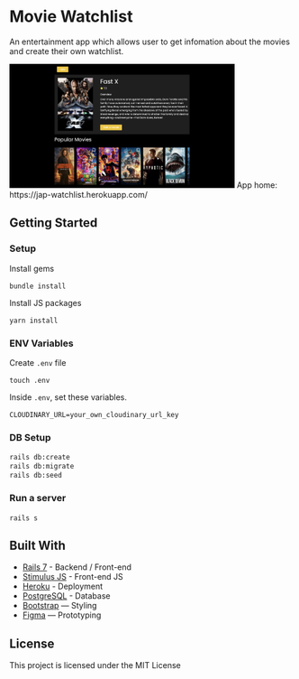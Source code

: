 # Movie Watchlist

An entertainment app which allows user to get infomation about the movies and create their own watchlist.


<img width="400" alt="Screen Shot 2021-06-18 at 14 19 13" src="app/assets/images/Screenshot 2023-06-12 at 19.10.32.png">
App home: https://jap-watchlist.herokuapp.com/


## Getting Started
### Setup

Install gems
```
bundle install
```
Install JS packages
```
yarn install
```

### ENV Variables
Create `.env` file
```
touch .env
```
Inside `.env`, set these variables.
```
CLOUDINARY_URL=your_own_cloudinary_url_key
```

### DB Setup
```
rails db:create
rails db:migrate
rails db:seed
```

### Run a server
```
rails s
```

## Built With
- [Rails 7](https://guides.rubyonrails.org/) - Backend / Front-end
- [Stimulus JS](https://stimulus.hotwired.dev/) - Front-end JS
- [Heroku](https://heroku.com/) - Deployment
- [PostgreSQL](https://www.postgresql.org/) - Database
- [Bootstrap](https://getbootstrap.com/) — Styling
- [Figma](https://www.figma.com) — Prototyping


## License
This project is licensed under the MIT License
